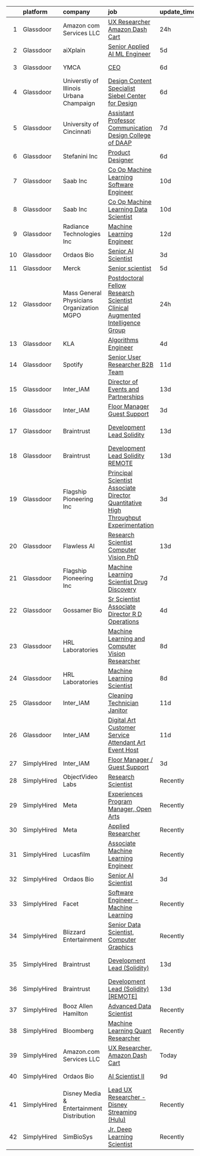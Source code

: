 

|    | platform    | company                                   | job                                                                                                                                                                                                                                                                                                                                                                                                                                                                                                                                                                                                                                                                                                                                                                                                                                                                                                                                                                                                                                                                                                                                                                                                                                                                                                                                                                   | update_time   | location          |
|---:|:------------|:------------------------------------------|:----------------------------------------------------------------------------------------------------------------------------------------------------------------------------------------------------------------------------------------------------------------------------------------------------------------------------------------------------------------------------------------------------------------------------------------------------------------------------------------------------------------------------------------------------------------------------------------------------------------------------------------------------------------------------------------------------------------------------------------------------------------------------------------------------------------------------------------------------------------------------------------------------------------------------------------------------------------------------------------------------------------------------------------------------------------------------------------------------------------------------------------------------------------------------------------------------------------------------------------------------------------------------------------------------------------------------------------------------------------------|:--------------|:------------------|
|  1 | Glassdoor   | Amazon com Services LLC                   | [UX Researcher  Amazon Dash Cart](https://www.glassdoor.com/partner/jobListing.htm?pos=105&ao=1136043&s=58&guid=00000183a1ced1de83470e78f3c42733&src=GD_JOB_AD&t=SR&vt=w&cs=1_859ac029&cb=1664867029750&jobListingId=1008181345528&jrtk=3-0-1gegstkgck60r801-1gegstkgmkhqb800-a453ce741b093293-)                                                                                                                                                                                                                                                                                                                                                                                                                                                                                                                                                                                                                                                                                                                                                                                                                                                                                                                                                                                                                                                                      | 24h           | Boston, MA        |
|  2 | Glassdoor   | aiXplain                                  | [Senior Applied AI ML Engineer](https://www.glassdoor.com/partner/jobListing.htm?pos=123&ao=1136043&s=58&guid=00000183a1ced1de83470e78f3c42733&src=GD_JOB_AD&t=SR&vt=w&ea=1&cs=1_16ebf77e&cb=1664867029753&jobListingId=1008168388447&jrtk=3-0-1gegstkgck60r801-1gegstkgmkhqb800-64c457933197e1bc-)                                                                                                                                                                                                                                                                                                                                                                                                                                                                                                                                                                                                                                                                                                                                                                                                                                                                                                                                                                                                                                                                   | 5d            | Remote            |
|  3 | Glassdoor   | YMCA                                      | [CEO](https://www.glassdoor.com/partner/jobListing.htm?pos=122&ao=1136043&s=58&guid=00000183a1ced1de83470e78f3c42733&src=GD_JOB_AD&t=SR&vt=w&cs=1_5502b3cf&cb=1664867029753&jobListingId=1008166323653&jrtk=3-0-1gegstkgck60r801-1gegstkgmkhqb800-ceb585c59f24cfa9-)                                                                                                                                                                                                                                                                                                                                                                                                                                                                                                                                                                                                                                                                                                                                                                                                                                                                                                                                                                                                                                                                                                  | 6d            | Claryville, NY    |
|  4 | Glassdoor   | Universtiy of Illinois Urbana Champaign   | [Design Content Specialist   Siebel Center for Design](https://www.glassdoor.com/partner/jobListing.htm?pos=119&ao=1136043&s=58&guid=00000183a1ced1de83470e78f3c42733&src=GD_JOB_AD&t=SR&vt=w&cs=1_a07ef40d&cb=1664867029753&jobListingId=1008165316090&jrtk=3-0-1gegstkgck60r801-1gegstkgmkhqb800-7832ef694c534d04-)                                                                                                                                                                                                                                                                                                                                                                                                                                                                                                                                                                                                                                                                                                                                                                                                                                                                                                                                                                                                                                                 | 6d            | Urbana, IL        |
|  5 | Glassdoor   | University of Cincinnati                  | [Assistant Professor  Communication Design  College of DAAP](https://www.glassdoor.com/partner/jobListing.htm?pos=121&ao=1136043&s=58&guid=00000183a1ced1de83470e78f3c42733&src=GD_JOB_AD&t=SR&vt=w&cs=1_72bb3d4a&cb=1664867029753&jobListingId=1008163379498&jrtk=3-0-1gegstkgck60r801-1gegstkgmkhqb800-7b7b98756284ec27-)                                                                                                                                                                                                                                                                                                                                                                                                                                                                                                                                                                                                                                                                                                                                                                                                                                                                                                                                                                                                                                           | 7d            | Cincinnati, OH    |
|  6 | Glassdoor   | Stefanini  Inc                            | [Product Designer](https://www.glassdoor.com/partner/jobListing.htm?pos=116&ao=1136043&s=58&guid=00000183a1ced1de83470e78f3c42733&src=GD_JOB_AD&t=SR&vt=w&ea=1&cs=1_97c8e4b0&cb=1664867029753&jobListingId=1008166585383&jrtk=3-0-1gegstkgck60r801-1gegstkgmkhqb800-ea6be0aa00185b4c-)                                                                                                                                                                                                                                                                                                                                                                                                                                                                                                                                                                                                                                                                                                                                                                                                                                                                                                                                                                                                                                                                                | 6d            | Dearborn, MI      |
|  7 | Glassdoor   | Saab Inc                                  | [Co Op  Machine Learning Software Engineer  ](https://www.glassdoor.com/partner/jobListing.htm?pos=118&ao=1136043&s=58&guid=00000183a1ced1de83470e78f3c42733&src=GD_JOB_AD&t=SR&vt=w&cs=1_86ade978&cb=1664867029753&jobListingId=1008158907210&jrtk=3-0-1gegstkgck60r801-1gegstkgmkhqb800-234ba0b8cc64a37c-)                                                                                                                                                                                                                                                                                                                                                                                                                                                                                                                                                                                                                                                                                                                                                                                                                                                                                                                                                                                                                                                          | 10d           | Remote            |
|  8 | Glassdoor   | Saab Inc                                  | [Co Op  Machine Learning Data Scientist  ](https://www.glassdoor.com/partner/jobListing.htm?pos=125&ao=1136043&s=58&guid=00000183a1ced1de83470e78f3c42733&src=GD_JOB_AD&t=SR&vt=w&cs=1_1f1f094f&cb=1664867029753&jobListingId=1008158906710&jrtk=3-0-1gegstkgck60r801-1gegstkgmkhqb800-27320908d5b7b442-)                                                                                                                                                                                                                                                                                                                                                                                                                                                                                                                                                                                                                                                                                                                                                                                                                                                                                                                                                                                                                                                             | 10d           | Remote            |
|  9 | Glassdoor   | Radiance Technologies Inc                 | [Machine Learning Engineer](https://www.glassdoor.com/partner/jobListing.htm?pos=117&ao=1136043&s=58&guid=00000183a1ced1de83470e78f3c42733&src=GD_JOB_AD&t=SR&vt=w&ea=1&cs=1_bbc55315&cb=1664867029753&jobListingId=1008155141417&jrtk=3-0-1gegstkgck60r801-1gegstkgmkhqb800-85b467fc819b1285-)                                                                                                                                                                                                                                                                                                                                                                                                                                                                                                                                                                                                                                                                                                                                                                                                                                                                                                                                                                                                                                                                       | 12d           | Beavercreek, OH   |
| 10 | Glassdoor   | Ordaos Bio                                | [Senior AI Scientist](https://www.glassdoor.com/partner/jobListing.htm?pos=101&ao=1110586&s=58&guid=00000183a1ced1de83470e78f3c42733&src=GD_JOB_AD&t=SR&vt=w&cs=1_264abcd8&cb=1664867029749&jobListingId=1008175034996&cpc=AC285F3A3ECA6BB0&jrtk=3-0-1gegstkgck60r801-1gegstkgmkhqb800-6e3b96d5fab54d9d--6NYlbfkN0DG4ntHtB_rMsnfhgmnSvK2brktLme1L4SiDeJjQ-izrVOLqRJ5-yjE7k3D6lhaa8_lH88SdxtMac3kCFJ7RYNZr4Q-W8s0r9rHDwZeq6FJtbnEYqrVp1RbSeWg7_aqOKZ1nuIV5aLLKftj6U2mxUb-hhU34d-OpZ0CUof48BRNTE6LFVu4aX3j53lCZZkg-Liy2BBRxhnRSRDu1Ll6xyoV6-eKhGzGLM-n-M7en6WjQZhZuAV0xKFk6UKJvIG5RMXugFMjdzxROI8ChgpUH3atedpN9p9l2OrwrsJjsOxuicjhmtEY_bZzgeeib1wgIehoMV80yFOw13QFBepBgeWW8JYnpCX_163EY_0s2ZqBLr4Fn3zJ43m86pjWQfDoLzhiBvVupEVwgGqdgcicJkOBZWndx_Y_A5Kpcb44Y0XuqQJ4drweQWYHKVIOgWhaqxTq-nPEWJE52LEVDL8U2f6PpE27Gsy5bdG8oJdgjgoa24IGJjvSrps1nPCvMo9Vu9HkdCgYKMhKp6pckOpGmuO3hw_BizspeVv2Btm-jwAS_4MOOLpwZLcv7NJ5zboWP4jQi24TY5QfwOvbJyqFg0fAs0eHZHqO3-cQxidLjDZ2ktTh1snVM1pjqn6XZLsaddFuwdm5kJygXmhMhHlzptZg7pB4AEhMpB-qGw20QFU3IxdtGsdSYQWX5gw_mvCZIEfe2L3Nu1Miha66RvnfK4HwAFee4PHIsRxWknZ1wLo03As1EuQpVM4sxmIjJBOrWYi3EYQOjYREDDUCc2z7ChZoMgcLFFHUmNRK6WxBufS_pakuystjjqG2fCtGG25Hzce6BY9CaOsqV_RfjhhgTV6LVECM4bOKbzDaRF2Ty1gT_UI-ijbQnGA5jLes4BGmeXHcRl_agEeiJMZ8LnXXL5xVV-VXmce9Cv9OveBgRD7mscgw5dSk0LiCIebAbo1HoKeauIveA3F6EQ1wtlPuiDnUTaldQQJfc9YuDERwahdDwQ%3D%3D) | 3d            | New York, NY      |
| 11 | Glassdoor   | Merck                                     | [Senior scientist](https://www.glassdoor.com/partner/jobListing.htm?pos=114&ao=1136043&s=58&guid=00000183a1ced1de83470e78f3c42733&src=GD_JOB_AD&t=SR&vt=w&cs=1_de218a75&cb=1664867029752&jobListingId=1008169278099&jrtk=3-0-1gegstkgck60r801-1gegstkgmkhqb800-1734c1bab595f58a-)                                                                                                                                                                                                                                                                                                                                                                                                                                                                                                                                                                                                                                                                                                                                                                                                                                                                                                                                                                                                                                                                                     | 5d            | Boston, MA        |
| 12 | Glassdoor   | Mass General Physicians Organization MGPO | [Postdoctoral Fellow Research Scientist  Clinical Augmented Intelligence Group](https://www.glassdoor.com/partner/jobListing.htm?pos=110&ao=1136043&s=58&guid=00000183a1ced1de83470e78f3c42733&src=GD_JOB_AD&t=SR&vt=w&cs=1_bfd7afab&cb=1664867029752&jobListingId=1008181195062&jrtk=3-0-1gegstkgck60r801-1gegstkgmkhqb800-1975345783b2eb57-)                                                                                                                                                                                                                                                                                                                                                                                                                                                                                                                                                                                                                                                                                                                                                                                                                                                                                                                                                                                                                        | 24h           | Boston, MA        |
| 13 | Glassdoor   | KLA                                       | [Algorithms Engineer](https://www.glassdoor.com/partner/jobListing.htm?pos=126&ao=1136043&s=58&guid=00000183a1ced1de83470e78f3c42733&src=GD_JOB_AD&t=SR&vt=w&cs=1_6a8146e9&cb=1664867029753&jobListingId=1008171540495&jrtk=3-0-1gegstkgck60r801-1gegstkgmkhqb800-a574c2d8dcfdf84c-)                                                                                                                                                                                                                                                                                                                                                                                                                                                                                                                                                                                                                                                                                                                                                                                                                                                                                                                                                                                                                                                                                  | 4d            | Ann Arbor, MI     |
| 14 | Glassdoor   | Spotify                                   | [Senior User Researcher  B2B Team](https://www.glassdoor.com/partner/jobListing.htm?pos=111&ao=1136043&s=58&guid=00000183a1ced1de83470e78f3c42733&src=GD_JOB_AD&t=SR&vt=w&cs=1_88febb20&cb=1664867029752&jobListingId=1008156696008&jrtk=3-0-1gegstkgck60r801-1gegstkgmkhqb800-e4fc1c9976fb5d46-)                                                                                                                                                                                                                                                                                                                                                                                                                                                                                                                                                                                                                                                                                                                                                                                                                                                                                                                                                                                                                                                                     | 11d           | Remote            |
| 15 | Glassdoor   | Inter_IAM                                 | [Director of Events and Partnerships](https://www.glassdoor.com/partner/jobListing.htm?pos=108&ao=1136043&s=58&guid=00000183a1ced1de83470e78f3c42733&src=GD_JOB_AD&t=SR&vt=w&ea=1&cs=1_a180e20a&cb=1664867029751&jobListingId=1008150519063&jrtk=3-0-1gegstkgck60r801-1gegstkgmkhqb800-705fcb3a3a47fd0a-)                                                                                                                                                                                                                                                                                                                                                                                                                                                                                                                                                                                                                                                                                                                                                                                                                                                                                                                                                                                                                                                             | 13d           | Manhattan         |
| 16 | Glassdoor   | Inter_IAM                                 | [Floor Manager   Guest Support](https://www.glassdoor.com/partner/jobListing.htm?pos=112&ao=1136043&s=58&guid=00000183a1ced1de83470e78f3c42733&src=GD_JOB_AD&t=SR&vt=w&ea=1&cs=1_cb96de99&cb=1664867029752&jobListingId=1008173048006&jrtk=3-0-1gegstkgck60r801-1gegstkgmkhqb800-6baa922eff9a97fd-)                                                                                                                                                                                                                                                                                                                                                                                                                                                                                                                                                                                                                                                                                                                                                                                                                                                                                                                                                                                                                                                                   | 3d            | Manhattan         |
| 17 | Glassdoor   | Braintrust                                | [Development Lead  Solidity ](https://www.glassdoor.com/partner/jobListing.htm?pos=102&ao=1136043&s=58&guid=00000183a1ced1de83470e78f3c42733&src=GD_JOB_AD&t=SR&vt=w&ea=1&cs=1_beb6d923&cb=1664867029749&jobListingId=1008152444208&jrtk=3-0-1gegstkgck60r801-1gegstkgmkhqb800-f0d0dd9061a48500-)                                                                                                                                                                                                                                                                                                                                                                                                                                                                                                                                                                                                                                                                                                                                                                                                                                                                                                                                                                                                                                                                     | 13d           | San Francisco, CA |
| 18 | Glassdoor   | Braintrust                                | [Development Lead  Solidity   REMOTE ](https://www.glassdoor.com/partner/jobListing.htm?pos=104&ao=1136043&s=58&guid=00000183a1ced1de83470e78f3c42733&src=GD_JOB_AD&t=SR&vt=w&cs=1_c0312a78&cb=1664867029750&jobListingId=1008151814083&jrtk=3-0-1gegstkgck60r801-1gegstkgmkhqb800-39bc50ac480fc1f2-)                                                                                                                                                                                                                                                                                                                                                                                                                                                                                                                                                                                                                                                                                                                                                                                                                                                                                                                                                                                                                                                                 | 13d           | San Francisco, CA |
| 19 | Glassdoor   | Flagship Pioneering  Inc                  | [Principal Scientist Associate Director   Quantitative High Throughput Experimentation](https://www.glassdoor.com/partner/jobListing.htm?pos=120&ao=1136043&s=58&guid=00000183a1ced1de83470e78f3c42733&src=GD_JOB_AD&t=SR&vt=w&ea=1&cs=1_f8ed13af&cb=1664867029753&jobListingId=1008173705979&jrtk=3-0-1gegstkgck60r801-1gegstkgmkhqb800-3a9fbb8898292c24-)                                                                                                                                                                                                                                                                                                                                                                                                                                                                                                                                                                                                                                                                                                                                                                                                                                                                                                                                                                                                           | 3d            | Boston, MA        |
| 20 | Glassdoor   | Flawless AI                               | [Research Scientist   Computer Vision  PhD](https://www.glassdoor.com/partner/jobListing.htm?pos=124&ao=1136043&s=58&guid=00000183a1ced1de83470e78f3c42733&src=GD_JOB_AD&t=SR&vt=w&ea=1&cs=1_dae12d02&cb=1664867029753&jobListingId=1008152728609&jrtk=3-0-1gegstkgck60r801-1gegstkgmkhqb800-cf841dba614715ca-)                                                                                                                                                                                                                                                                                                                                                                                                                                                                                                                                                                                                                                                                                                                                                                                                                                                                                                                                                                                                                                                       | 13d           | Los Angeles, CA   |
| 21 | Glassdoor   | Flagship Pioneering  Inc                  | [Machine Learning Scientist  Drug Discovery](https://www.glassdoor.com/partner/jobListing.htm?pos=107&ao=1136043&s=58&guid=00000183a1ced1de83470e78f3c42733&src=GD_JOB_AD&t=SR&vt=w&cs=1_eaa5e580&cb=1664867029751&jobListingId=1008163388068&jrtk=3-0-1gegstkgck60r801-1gegstkgmkhqb800-336c29cecb77e58b-)                                                                                                                                                                                                                                                                                                                                                                                                                                                                                                                                                                                                                                                                                                                                                                                                                                                                                                                                                                                                                                                           | 7d            | Cambridge, MA     |
| 22 | Glassdoor   | Gossamer Bio                              | [Sr  Scientist Associate Director  R D Operations](https://www.glassdoor.com/partner/jobListing.htm?pos=115&ao=1136043&s=58&guid=00000183a1ced1de83470e78f3c42733&src=GD_JOB_AD&t=SR&vt=w&cs=1_48d6bb82&cb=1664867029753&jobListingId=1008171431367&jrtk=3-0-1gegstkgck60r801-1gegstkgmkhqb800-a0a720d8321d2b4d-)                                                                                                                                                                                                                                                                                                                                                                                                                                                                                                                                                                                                                                                                                                                                                                                                                                                                                                                                                                                                                                                     | 4d            | San Diego, CA     |
| 23 | Glassdoor   | HRL Laboratories                          | [Machine Learning and Computer Vision Researcher](https://www.glassdoor.com/partner/jobListing.htm?pos=103&ao=1136043&s=58&guid=00000183a1ced1de83470e78f3c42733&src=GD_JOB_AD&t=SR&vt=w&ea=1&cs=1_11741f28&cb=1664867029750&jobListingId=1008160664418&jrtk=3-0-1gegstkgck60r801-1gegstkgmkhqb800-b1c74ed6af240443-)                                                                                                                                                                                                                                                                                                                                                                                                                                                                                                                                                                                                                                                                                                                                                                                                                                                                                                                                                                                                                                                 | 8d            | Lost Hills, CA    |
| 24 | Glassdoor   | HRL Laboratories                          | [Machine Learning Scientist](https://www.glassdoor.com/partner/jobListing.htm?pos=109&ao=1136043&s=58&guid=00000183a1ced1de83470e78f3c42733&src=GD_JOB_AD&t=SR&vt=w&ea=1&cs=1_c2d35b92&cb=1664867029751&jobListingId=1008160664533&jrtk=3-0-1gegstkgck60r801-1gegstkgmkhqb800-7e48724bcdf659b5-)                                                                                                                                                                                                                                                                                                                                                                                                                                                                                                                                                                                                                                                                                                                                                                                                                                                                                                                                                                                                                                                                      | 8d            | Lost Hills, CA    |
| 25 | Glassdoor   | Inter_IAM                                 | [Cleaning Technician   Janitor](https://www.glassdoor.com/partner/jobListing.htm?pos=113&ao=1136043&s=58&guid=00000183a1ced1de83470e78f3c42733&src=GD_JOB_AD&t=SR&vt=w&ea=1&cs=1_a112c419&cb=1664867029752&jobListingId=1008156950790&jrtk=3-0-1gegstkgck60r801-1gegstkgmkhqb800-56ff69230273e933-)                                                                                                                                                                                                                                                                                                                                                                                                                                                                                                                                                                                                                                                                                                                                                                                                                                                                                                                                                                                                                                                                   | 11d           | New York, NY      |
| 26 | Glassdoor   | Inter_IAM                                 | [Digital Art Customer Service Attendant   Art Event Host](https://www.glassdoor.com/partner/jobListing.htm?pos=106&ao=1136043&s=58&guid=00000183a1ced1de83470e78f3c42733&src=GD_JOB_AD&t=SR&vt=w&ea=1&cs=1_6ce1c84f&cb=1664867029750&jobListingId=1008155713058&jrtk=3-0-1gegstkgck60r801-1gegstkgmkhqb800-d2065aeaa8e424f8-)                                                                                                                                                                                                                                                                                                                                                                                                                                                                                                                                                                                                                                                                                                                                                                                                                                                                                                                                                                                                                                         | 11d           | New York, NY      |
| 27 | SimplyHired | Inter_IAM                                 | [Floor Manager / Guest Support](https://www.simplyhired.com/job/Tb_-spHgOH8FIxTQPaTDGOY6PU95g7TLAjcAJckM3pYTcUPaDjqraw?q=generative+art)                                                                                                                                                                                                                                                                                                                                                                                                                                                                                                                                                                                                                                                                                                                                                                                                                                                                                                                                                                                                                                                                                                                                                                                                                              | 3d            | Manhattan, NY     |
| 28 | SimplyHired | ObjectVideo Labs                          | [Research Scientist](https://www.simplyhired.com/job/N0c0E_zh9jeltQbILJ5kJF-DYPT_jiGHBJYFUN1IUVmpfaoO_8s6Vg?q=generative+art)                                                                                                                                                                                                                                                                                                                                                                                                                                                                                                                                                                                                                                                                                                                                                                                                                                                                                                                                                                                                                                                                                                                                                                                                                                         | Recently      | Tysons, VA        |
| 29 | SimplyHired | Meta                                      | [Experiences Program Manager, Open Arts](https://www.simplyhired.com/job/39LFdVDZkOVzjzuKxDh39-uXR6pKfcGOkABaQ3gkkuENYK4d0Gs1Og?q=generative+art)                                                                                                                                                                                                                                                                                                                                                                                                                                                                                                                                                                                                                                                                                                                                                                                                                                                                                                                                                                                                                                                                                                                                                                                                                     | Recently      | Menlo Park, CA    |
| 30 | SimplyHired | Meta                                      | [Applied Researcher](https://www.simplyhired.com/job/fEBHx_bjfzf6rqxoWa9Eh11hoEsdDdSVUwYrW_2Zc2pgk64DnV_Bvw?q=generative+art)                                                                                                                                                                                                                                                                                                                                                                                                                                                                                                                                                                                                                                                                                                                                                                                                                                                                                                                                                                                                                                                                                                                                                                                                                                         | Recently      | Remote            |
| 31 | SimplyHired | Lucasfilm                                 | [Associate Machine Learning Engineer](https://www.simplyhired.com/job/NHCbzWRQ1XQtyychoSUQiroJNEZKRqDcszy7P2TGP2ughvn0n-RGgA?q=generative+art)                                                                                                                                                                                                                                                                                                                                                                                                                                                                                                                                                                                                                                                                                                                                                                                                                                                                                                                                                                                                                                                                                                                                                                                                                        | Recently      | San Francisco, CA |
| 32 | SimplyHired | Ordaos Bio                                | [Senior AI Scientist](https://www.simplyhired.com/job/nn6RqdvQPsT9klcbRWHlFhWC8gX0oyGraO0xN_M4wWbyMHJZjHdOkA?q=generative+art)                                                                                                                                                                                                                                                                                                                                                                                                                                                                                                                                                                                                                                                                                                                                                                                                                                                                                                                                                                                                                                                                                                                                                                                                                                        | 3d            | New York, NY      |
| 33 | SimplyHired | Facet                                     | [Software Engineer - Machine Learning](https://www.simplyhired.com/job/rRl7LpYqGiIowLAwzbrNzMgXtXTFbKgtp-z9fo66PKEqX4Q6nYlO_w?q=generative+art)                                                                                                                                                                                                                                                                                                                                                                                                                                                                                                                                                                                                                                                                                                                                                                                                                                                                                                                                                                                                                                                                                                                                                                                                                       | Recently      | San Francisco, CA |
| 34 | SimplyHired | Blizzard Entertainment                    | [Senior Data Scientist, Computer Graphics](https://www.simplyhired.com/job/FiskW-Gz-FCAVeSnphMRdyWJsI2KrVP0qig6JTACI2hq1lHJkEOfoA?q=generative+art)                                                                                                                                                                                                                                                                                                                                                                                                                                                                                                                                                                                                                                                                                                                                                                                                                                                                                                                                                                                                                                                                                                                                                                                                                   | Recently      | Irvine, CA        |
| 35 | SimplyHired | Braintrust                                | [Development Lead (Solidity)](https://www.simplyhired.com/job/fbvQMOEt9tZwTsMI26BryTe_lXzUc0Aip_ovT3uO4CHthARKvKJfrw?q=generative+art)                                                                                                                                                                                                                                                                                                                                                                                                                                                                                                                                                                                                                                                                                                                                                                                                                                                                                                                                                                                                                                                                                                                                                                                                                                | 13d           | San Francisco, CA |
| 36 | SimplyHired | Braintrust                                | [Development Lead (Solidity) [REMOTE]](https://www.simplyhired.com/job/sCM5rV5ogHF6mOBkNqv0XXxTNd8BS1_OxpSbpFIvM2UOBbe3tGya_w?q=generative+art)                                                                                                                                                                                                                                                                                                                                                                                                                                                                                                                                                                                                                                                                                                                                                                                                                                                                                                                                                                                                                                                                                                                                                                                                                       | 13d           | San Francisco, CA |
| 37 | SimplyHired | Booz Allen Hamilton                       | [Advanced Data Scientist](https://www.simplyhired.com/job/6wXBavYp-PplJ28NFIYglO8-7dTuHiYQb0uwyejmBZfeSdLek03YvQ?q=generative+art)                                                                                                                                                                                                                                                                                                                                                                                                                                                                                                                                                                                                                                                                                                                                                                                                                                                                                                                                                                                                                                                                                                                                                                                                                                    | Recently      | Adelphi, MD       |
| 38 | SimplyHired | Bloomberg                                 | [Machine Learning Quant Researcher](https://www.simplyhired.com/job/VPoBWZeqtsL_I-8lUeUVH-XyL3kFT6mMxT20wo9--CNiv9Uav37p5Q?q=generative+art)                                                                                                                                                                                                                                                                                                                                                                                                                                                                                                                                                                                                                                                                                                                                                                                                                                                                                                                                                                                                                                                                                                                                                                                                                          | Recently      | New York, NY      |
| 39 | SimplyHired | Amazon.com Services LLC                   | [UX Researcher, Amazon Dash Cart](https://www.simplyhired.com/job/er5YpzzuQz2gM4Otsy5UXyOgX8lGnrSD1iem-QUGPbKSkB-VHWqNAg?q=generative+art)                                                                                                                                                                                                                                                                                                                                                                                                                                                                                                                                                                                                                                                                                                                                                                                                                                                                                                                                                                                                                                                                                                                                                                                                                            | Today         | Boston, MA        |
| 40 | SimplyHired | Ordaos Bio                                | [AI Scientist II](https://www.simplyhired.com/job/1peH8x9WH-Ys5vcTPk_mMktxMCaHrrCocmL_ZC1gTQvD3qDAuqyEQw?q=generative+art)                                                                                                                                                                                                                                                                                                                                                                                                                                                                                                                                                                                                                                                                                                                                                                                                                                                                                                                                                                                                                                                                                                                                                                                                                                            | 9d            | New York, NY      |
| 41 | SimplyHired | Disney Media & Entertainment Distribution | [Lead UX Researcher - Disney Streaming (Hulu)](https://www.simplyhired.com/job/7XMRj3xaKGPICCQDpgBy58GQz31YuYQM3_SazorKRRpWl9b--dk1Gw?q=generative+art)                                                                                                                                                                                                                                                                                                                                                                                                                                                                                                                                                                                                                                                                                                                                                                                                                                                                                                                                                                                                                                                                                                                                                                                                               | Recently      | New York, NY      |
| 42 | SimplyHired | SimBioSys                                 | [Jr. Deep Learning Scientist](https://www.simplyhired.com/job/QLKBeB213mb3gEI9hwxK3u6dwygDRzLsU5l729hCydJRHwl7Zh9bqA?q=generative+art)                                                                                                                                                                                                                                                                                                                                                                                                                                                                                                                                                                                                                                                                                                                                                                                                                                                                                                                                                                                                                                                                                                                                                                                                                                | Recently      | Chicago, IL       |